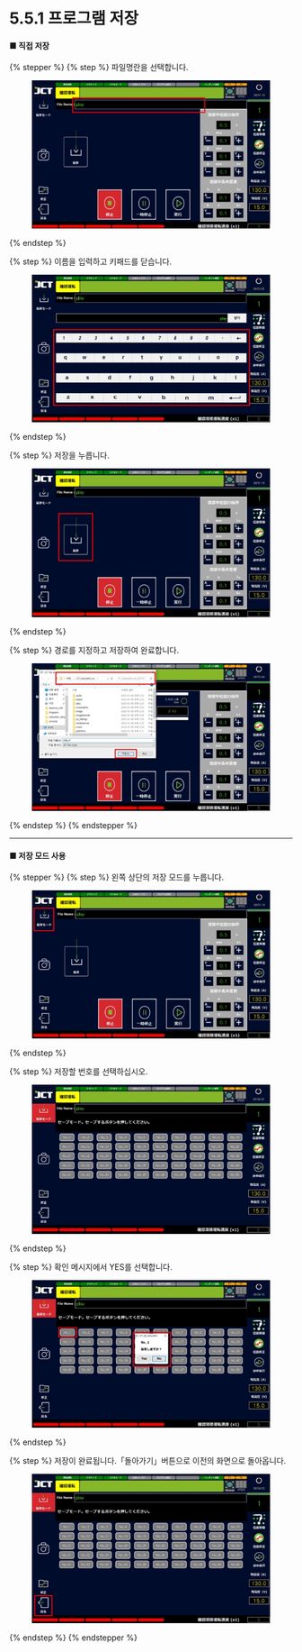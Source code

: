 # 5.5.1 프로그램 저장

#### ■ 직접 저장

{% stepper %}
{% step %}
파일명란을 선택합니다.

<figure><img src="img/section5.5.1_1.jpg" alt=""><figcaption></figcaption></figure>
{% endstep %}

{% step %}
이름을 입력하고 키패드를 닫습니다.

<figure><img src="img/section5.5.1_2.jpg" alt=""><figcaption></figcaption></figure>
{% endstep %}

{% step %}
저장을 누릅니다.

<figure><img src="img/section5.5.1_3.jpg" alt=""><figcaption></figcaption></figure>
{% endstep %}

{% step %}
경로를 지정하고 저장하여 완료합니다.

<figure><img src="img/section5.5.1_4.jpg" alt=""><figcaption></figcaption></figure>
{% endstep %}
{% endstepper %}

***

#### ■ 저장 모드 사용

{% stepper %}
{% step %}
왼쪽 상단의 저장 모드를 누릅니다.

<figure><img src="img/section5.5.1_5.jpg" alt=""><figcaption></figcaption></figure>
{% endstep %}

{% step %}
저장할 번호를 선택하십시오.

<figure><img src="img/section5.5.1_6.jpg" alt=""><figcaption></figcaption></figure>
{% endstep %}

{% step %}
확인 메시지에서 YES를 선택합니다.

<figure><img src="img/section5.5.1_7.jpg" alt=""><figcaption></figcaption></figure>
{% endstep %}

{% step %}
저장이 완료됩니다.「돌아가기」버튼으로 이전의 화면으로 돌아옵니다.

<figure><img src="img/section5.5.1_8.jpg" alt=""><figcaption></figcaption></figure>
{% endstep %}
{% endstepper %}
